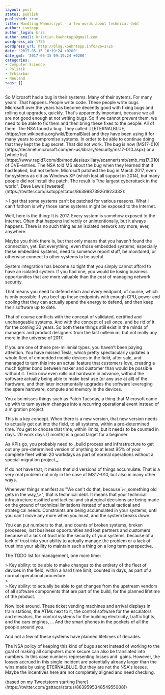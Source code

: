 ```yaml
---
layout: post
status: publish
published: true
title: Handling Wannacrypt - a few words about technical debt
author: isotopp
author_login: kris
author_email: kristian.koehntopp@gmail.com
wordpress_id: 1726
wordpress_url: http://blog.koehntopp.info/?p=1726
date: '2017-05-15 10:19:24 +0200'
date_gmt: '2017-05-15 09:19:24 +0200'
categories:
- Computer Science
- Politik
- Erklärbär
- Neuland
tags: []
---
```

<p>So Microsoft had a bug in their systems. Many of their sytems. For many years. That happens. People write code. These people write bugs Microsoft&nbsp;over the years has become decently good with&nbsp;fixing bugs and rolling out upgrades, quickly. That's apparently important, because we all are not good enough at not writing bugs. So if we cannot prevent them, we need to be able to fix them and then bring these fixes to the people. All of them. The NSA found a bug. They called it [ETERNALBLUE](https://en.wikipedia.org/wiki/EternalBlue)&nbsp;and they have been using it for many years to compromise systems. In order to be able to continue doing that they kept the bug secret. That did not work. The bug is now [MS17-010](https://technet.microsoft.com/en-us/library/security/ms17-010.aspx)&nbsp;or a [whole list](https://www.rapid7.com/db/modules/auxiliary/scanner/smb/smb_ms17_010) of CVE-entries. The NSA told MS about the bug when they learned that it had leaked, but not before. Microsoft patched the bug in March 2017, even for systems as old as Windows XP (which lost all support in 2014), but many people did not install the patch. The result is "the largest cyberattack in the world". <!--more--> Dave Lewis [tweeted](https://twitter.com/isotopp/status/863998739261923332):</p>
<p>> I get that some systems can't be patched for various reasons. What I can't fathom is why those same systems might be exposed to the Internet.</p>
<p>Well, here is the thing: It is 2017. Every system is somehow exposed to the Internet. Often that happens indirectly or unintentionally, but it always happens. There is no such thing as an isolated network any more, ever, anywhere.</p>
<p>Maybe you think there is, but that only means that you haven't found the connection, yet. But everything, even those embedded systems, especially these embedded systems, need to somehow report stuff, be monitored, or otherwise connect to other systems to be useful.</p>
<p>System integration has become so tight that you simply cannot afford to have an isolated system. If you had one, you would be losing business opportunities that are more valuable than the cost of managing network security.</p>
<p>That means you need to defend each and every endpoint, of course, which is only possible if you beef up these endpoints with enough CPU, power and cooling that they can actually spend the energy to defend, and then keep their software up to date.</p>
<p>That of course conflicts with the concept of validated, certified and unchangeable systems.&nbsp;And with the concept&nbsp;of sell once, and be rid of it for the coming 30 years. So both these things still exist in the minds of managers and product designers from the last millenium, but not really any more in the universe of 2017.</p>
<p>If you are one of these pre-millenial types, you haven't been paying attention. You have missed Tesla, which pretty spectacularly updates a whole fleet of embedded mobile devices in the field, after sale, and managed to turn this into an actual feature that customers love, creating a much tighter bond between maker and customer than would be possible without it. Tesla now even rolls out hardware in advance, without the software actually being able to make best use (or any use at all) of the hardware, and then later incrementally upgrades the software leveraging the spare hardware, compute and memory in the devices.</p>
<p>You also misses things such as Patch Tuesday, a thing that Microsoft came up with to turn system changes into a recurring operational event instead of a migration project.</p>
<p>This is a key concept. When there is a new version, that new version needs to actually get out into the field, to all systems, within a pre-determined time. You get to choose that time, within limits, but it needs to be counted in days. 20 work days (1 month) is a good target for a beginner.</p>
<p>As KPIs go, you probably need to _build process and infrastructure to get out any pre-determined version of anything to at least 95% of your complete fleet within 20 workdays as part of normal operations without a special migration project._</p>
<p>If do not have that, it means that old versions of things accumulate. That is a very real problem not only in the case of MS17-010, but also in many other ways.</p>
<p>Whenever things manifest as "We can't do that, because \<_something old gets in the way_\>", that is technical debt. It means that your technical infrastructure ossified and tactical and strategical decisions are being made on the ground of technical limitations instead of actual tactical and strategical needs. Constraints are being accumulated in your systems, until you can't move any more when you must, and the system breaks down.</p>
<p>You can put numbers to&nbsp;that, and counts of broken systems, broken processes, lost business opportunities and lost partners and customers because of a lack of trust into the security of your systems, because of a lack of trust into your ability to actually manage the problem or a lack of trust into your ability to maintain such a thing on a long term perspective.</p>
<p>The TODO list for management,&nbsp;one more time:</p>
<p>> Key ability: to be able to make changes to the entirety of the fleet of devices in the field, within a hard time limit, counted in days, as part of a normal operational procedure.<br />
><br />
> Key ability: to actually be able to get changes from the upstream vendors of all software components that are part of the build, for the planned lifetime of the product.</p>
<p>Now look around. These ticket vending machines and arrival displays in train stations, the ATMs next to it, the control software for the escalators and elevators, the control systems for the building electricity, traffic lights, and the cars engines, … And the smart phones in the pockets of all the people around you.</p>
<p>And not a few of these systems have planned lifetimes of decades.</p>
<p>The NSA policy of keeping this kind of bugs secret instead of working to the goal of making all computers more secure can also be translated into numbers. In this case numbers representing losses and &nbsp;gains. However, the losses accrued in this single incident are potentially already larger than the wins made by using ETERNALBLUE. But they are not the NSA's losses. Maybe the incentives here are not completely aligned and need checking.</p>
<p>(based on my Tweetstorm starting [here](https://twitter.com/gattaca/status/863959534854955008))</p>
